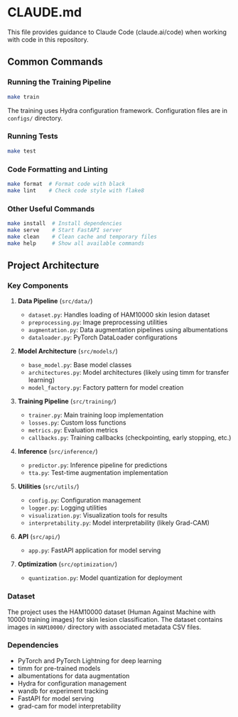 # CLAUDE.md

This file provides guidance to Claude Code (claude.ai/code) when working with code in this repository.

## Common Commands

### Running the Training Pipeline
```bash
make train
```
The training uses Hydra configuration framework. Configuration files are in `configs/` directory.

### Running Tests
```bash
make test
```

### Code Formatting and Linting
```bash
make format  # Format code with black
make lint    # Check code style with flake8
```

### Other Useful Commands
```bash
make install  # Install dependencies
make serve    # Start FastAPI server
make clean    # Clean cache and temporary files
make help     # Show all available commands
```

## Project Architecture

### Key Components

1. **Data Pipeline** (`src/data/`)
   - `dataset.py`: Handles loading of HAM10000 skin lesion dataset
   - `preprocessing.py`: Image preprocessing utilities
   - `augmentation.py`: Data augmentation pipelines using albumentations
   - `dataloader.py`: PyTorch DataLoader configurations

2. **Model Architecture** (`src/models/`)
   - `base_model.py`: Base model classes
   - `architectures.py`: Model architectures (likely using timm for transfer learning)
   - `model_factory.py`: Factory pattern for model creation

3. **Training Pipeline** (`src/training/`)
   - `trainer.py`: Main training loop implementation
   - `losses.py`: Custom loss functions
   - `metrics.py`: Evaluation metrics
   - `callbacks.py`: Training callbacks (checkpointing, early stopping, etc.)

4. **Inference** (`src/inference/`)
   - `predictor.py`: Inference pipeline for predictions
   - `tta.py`: Test-time augmentation implementation

5. **Utilities** (`src/utils/`)
   - `config.py`: Configuration management
   - `logger.py`: Logging utilities
   - `visualization.py`: Visualization tools for results
   - `interpretability.py`: Model interpretability (likely Grad-CAM)

6. **API** (`src/api/`)
   - `app.py`: FastAPI application for model serving

7. **Optimization** (`src/optimization/`)
   - `quantization.py`: Model quantization for deployment

### Dataset
The project uses the HAM10000 dataset (Human Against Machine with 10000 training images) for skin lesion classification. The dataset contains images in `HAM10000/` directory with associated metadata CSV files.

### Dependencies
- PyTorch and PyTorch Lightning for deep learning
- timm for pre-trained models
- albumentations for data augmentation
- Hydra for configuration management
- wandb for experiment tracking
- FastAPI for model serving
- grad-cam for model interpretability
